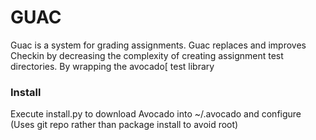 # GUAC

Guac is a system for grading assignments. Guac replaces and improves Checkin by decreasing the complexity of creating assignment test directories. By wrapping the avocado[ test library
### Install
Execute install.py to download Avocado into ~/.avocado and configure
(Uses git repo rather than package install to avoid root)



